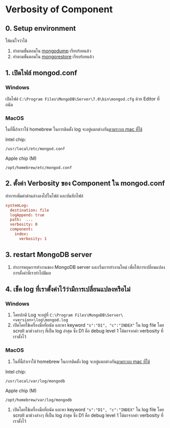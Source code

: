 
# Verbosity of Component 

## 0. Setup environment 

ให้แน่ใจว่าได้

1. ทำตามขั้นตอนใน [mongodump](../tools/mongodump.md) เรียบร้อยแล้ว
2. ทำตามขั้นตอนใน [mongorestore](../tools/mongorestore.md) เรียบร้อยแล้ว

## 1. เปิดไฟล์ mongod.conf

### Windows 

เปิดไฟล์ `C:\Program Files\MongoDB\Server\7.0\bin\mongod.cfg` ด้วย Editor ที่ถนัด

### MacOS 

ในที่นี้ถ้าเราใช้ homebrew ในการติดตั้ง log จะอยู่แตกต่างกัน[ตามระบบ mac ที่ใช้](https://www.mongodb.com/docs/manual/tutorial/install-mongodb-on-os-x/) 

Intel chip: 
```
/usr/local/etc/mongod.conf
```
Apple chip (M)
```
/opt/homebrew/etc/mongod.conf
```

## 2. ตั้งค่า Verbosity ของ Component ใน mongod.conf

ทำการเพิ่มค่าด้านล่างลงไปในไฟล์ และบันทึกไฟล์

```conf
systemLog:
  destination: file
  logAppend: true
  path:  ...
  verbosity: 0
  component:
    index:
      verbosity: 1
```

## 3. restart MongoDB server

1. ทำการหยุดการทำงานของ MongoDB server และเริ่มการทำงานใหม่ เพื่อให้การเปลี่ยนแปลงการตั้งค่าที่เราทำไปมีผล
   
## 4. เช็ค log ที่เราตั้งค่าไว้ว่ามีการเปลี่ยนแปลงหรือไม่  

### Windows 

1. โดยปกติ Log จะอยู่ที่ `C:\Program Files\MongoDB\Server\<version>\log\mongod.log` 
2. เปิดโดยใช้เครื่องมือที่ถนัด และหา keyword `"s":"D1", "c":"INDEX"` ใน log file โดย scroll มาช่วงล่างๆ ที่เป็น log ล่าสุด ซึ่ง D1 คือ debug level 1 ได้มาจากค่า verbosity ที่เราตั้งไว้

### MacOS

1. ในที่นี้ถ้าเราใช้ homebrew ในการติดตั้ง log จะอยู่แตกต่างกัน[ตามระบบ mac ที่ใช้](https://www.mongodb.com/docs/manual/tutorial/install-mongodb-on-os-x/) 

 Intel chip: 
```
/usr/local/var/log/mongodb
```
 Apple chip (M)
```
/opt/homebrew/var/log/mongodb
```

1. เปิดโดยใช้เครื่องมือที่ถนัด และหา keyword `"s":"D1", "c":"INDEX"` ใน log file โดย scroll มาช่วงล่างๆ ที่เป็น log ล่าสุด ซึ่ง D1 คือ debug level 1 ได้มาจากค่า verbosity ที่เราตั้งไว้